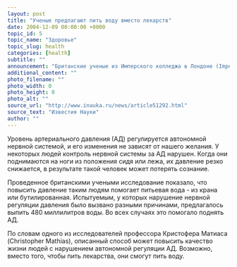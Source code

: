 ```yaml
---
layout: post
title: "Ученые предлагают пить воду вместо лекарств"
date: 2004-12-09 00:00:00 +0000
topic_id: 5
topic_name: "Здоровье"
topic_slug: health
categories: [health]
subtitle: ""
announcement: "Британские ученые из Имперского колледжа в Лондоне (Imperial College London) установили, что людям, которым свойственно резкое снижение артериального давления при вставании, может помочь обычная питьевая вода, сообщает BBC News."
additional_content: ""
photo_filename: ""
photo_width: 0
photo_height: 0
photo_alt: ""
source_url: "http://www.inauka.ru/news/article51292.html"
source_text: "Известия Науки"
author: ""
---
```

Уровень артериального давления (АД) регулируется автономной нервной системой, и его изменения не зависят от нашего желания. У некоторых людей контроль нервной системы за АД нарушен. Когда они поднимаются на ноги из положения сидя или лежа, их давление резко снижается, в результате такой человек может потерять сознание.

Проведенное британскими учеными исследование показало, что повысить давление таким людям помогает питьевая вода - из крана или бутилированная. Испытуемым, у которых нарушение нервной регуляции давления было вызвано разными причинами, предлагалось выпить 480 миллилитров воды. Во всех случаях это помогало поднять АД.

По словам одного из исследователей профессора Кристофера Матиаса (Christopher Mathias), описанный способ может повысить качество жизни людей с нарушением автономной регуляции АД. Возможно, вместо того, чтобы пить лекарства, они смогут пить воду.
